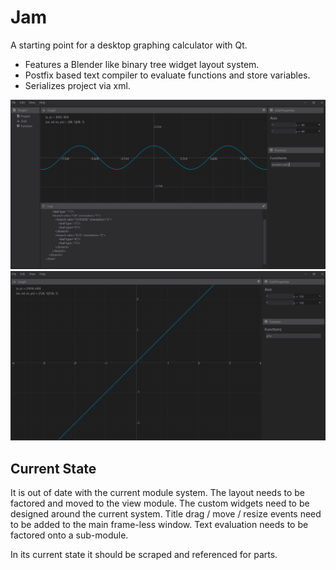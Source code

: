 # Jam

A starting point for a desktop graphing calculator with Qt.

- Features a Blender like binary tree widget layout system.
- Postfix based text compiler to evaluate functions and store variables.
- Serializes project via xml.

![Im1](Extras/Design/01.png)
![Im1](Extras/Design/02.png)

## Current State

It is out of date with the current module system.  The layout needs to be factored and moved to the view module. The custom widgets need to be designed around the current system. Title drag / move / resize events need to be added to the main frame-less window. Text evaluation needs to be factored onto a sub-module.

In its current state it should be scraped and referenced for parts.
